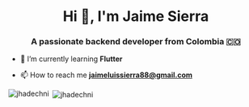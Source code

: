 <h1 align="center">Hi 👋, I'm Jaime Sierra</h1>
<h3 align="center">A passionate backend developer from Colombia 🇨🇴</h3>

- 🌱 I’m currently learning **Flutter**

- 📫 How to reach me **jaimeluissierra88@gmail.com**



<p><img align="left" src="https://github-readme-stats.vercel.app/api/top-langs?username=jhadechni&show_icons=true&locale=en&layout=compact" alt="jhadechni" /></p>

<p>&nbsp;<img align="center" src="https://github-readme-stats.vercel.app/api?username=jhadechni&show_icons=true&locale=en" alt="jhadechni" /></p>
